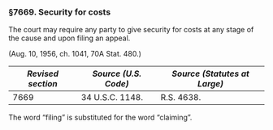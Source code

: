 ### §7669. Security for costs ###

The court may require any party to give security for costs at any stage of the cause and upon filing an appeal.

(Aug. 10, 1956, ch. 1041, 70A Stat. 480.)

|*Revised section*|*Source (U.S. Code)*|*Source (Statutes at Large)*|
|-----------------|--------------------|----------------------------|
|      7669       |  34 U.S.C. 1148.   |         R.S. 4638.         |

The word “filing” is substituted for the word “claiming”.